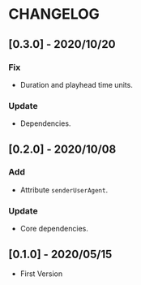 # CHANGELOG

## [0.3.0] - 2020/10/20
### Fix
- Duration and playhead time units.
 
### Update
- Dependencies.

## [0.2.0] - 2020/10/08
### Add
- Attribute `senderUserAgent`.

### Update
- Core dependencies.

## [0.1.0] - 2020/05/15
- First Version
